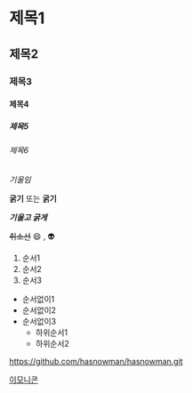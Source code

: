 # 제목1
## 제목2
### 제목3
#### 제목4
##### 제목5
###### 제목6

*기울임* 

**굵기** 또는 __굵기__

***기울고 굵게***

~~취소선~~
:smile: , :alien:

1. 순서1
2. 순서2
3. 순서3

+ 순서없이1
+ 순서없이2
+ 순서없이3
    + 하위순서1
    + 하위순서2

<https://github.com/hasnowman/hasnowman.git>

[이모니콘](https://github.com/hasnowman/hasnowman.git)